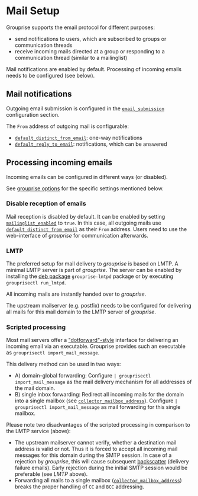 # Mail Setup

Grouprise supports the email protocol for different purposes:

* send notifications to users, which are subscribed to groups or communication threads
* receive incoming mails directed at a group or responding to a communication thread
  (similar to a mailinglist)

Mail notifications are enabled by default.
Processing of incoming emails needs to be configured (see below).


## Mail notifications

Outgoing email submission is configured in the [`email_submission`](configuration/options.html#email-delivery-of-outgoing-messages) configuration section.

The `From` address of outgoing mail is configurable:

* [`default_distinct_from_email`](configuration/options.html#default-distinct-from-email): one-way notifications
* [`default_reply_to_email`](configuration/options.html#default-reply-to-email): notifications, which can be answered


## Processing incoming emails

Incoming emails can be configured in different ways (or disabled).

See [grouprise options](/configuration/options.html) for the specific settings mentioned below.


### Disable reception of emails

Mail reception is disabled by default.
It can be enabled by setting [`mailinglist_enabled`](configuration/options.html#mailinglist-enabled) to `true`.
In this case, all outgoing mails use [`default_distinct_from_email`](configuration/options.html#default-distinct-from-email) as their `From` address.
Users need to use the web-interface of *grouprise* for communication afterwards.


### LMTP

The preferred setup for mail delivery to *grouprise* is based on LMTP.
A minimal LMTP server is part of *grouprise*.
The server can be enabled by installing the [deb package](/deployment/deb.html) `grouprise-lmtpd` package
or by executing `grouprisectl run_lmtpd`.

All incoming mails are instantly handed over to *grouprise*.

The upstream mailserver (e.g. postfix) needs to be configured for delivering all mails for this
mail domain to the LMTP server of *grouprise*.


### Scripted processing

Most mail servers offer a ["dotforward"-style](https://www.courier-mta.org/dot-forward.html)
interface for delivering an incoming email via an executable.
Grouprise provides such an executable as `grouprisectl import_mail_message`.

This delivery method can be used in two ways:

* A) domain-global forwarding: Configure `| grouprisectl import_mail_message` as the mail delivery
     mechanism for all addresses of the mail domain.
* B) single inbox forwarding: Redirect all incoming mails for the domain into a single mailbox
     (see [`collector_mailbox_address`](configuration/options.html#collector-mailbox-address)).  Configure `| grouprisectl import_mail_message` as mail
     forwarding for this single mailbox.

Please note two disadvantages of the scripted processing in comparison to the LMTP service (above):

* The upstream mailserver cannot verify, whether a destination mail address is valid or not.
  Thus it is forced to accept all incoming mail messages for this domain during the SMTP session.
  In case of a rejection by *grouprise*, this will cause subsequent
  [backscatter](https://en.wikipedia.org/wiki/Backscatter_%28email%29) (delivery failure emails).
  Early rejection during the initial SMTP session would be preferable (see *LMTP* above).
* Forwarding all mails to a single mailbox ([`collector_mailbox_address`](configuration/options.html#collector-mailbox-address)) breaks the proper handling
  of `CC` and `BCC` addressing.
